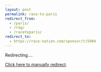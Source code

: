 ```yaml
---
layout: post
permalink: race-to-paris
redirect_from:
  - /paris/
  - /rag/
  - /racetoparis/
redirect_to:
  - https://race-nation.com/sponsor/t/5994
---
```


Redirecting....

[Click here to manually redirect](https://race-nation.com/sponsor/t/5994).
